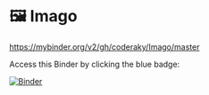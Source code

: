 # 🖼 Imago
https://mybinder.org/v2/gh/coderaky/Imago/master


Access this Binder by clicking the blue badge:

[![Binder](http://mybinder.org/badge_logo.svg)](https://mybinder.org/v2/gh/coderaky/Imgcomp/b3f43db298e24cb005bee5b0f453bf033030a772?filepath=Imgcomp.ipynb)
 
